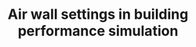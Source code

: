 ---
title:  "Air wall settings in building performance simulation"
pubDate:   2025-02-01
draft: true
tags:
    - EnergyPlus
description: "The perfect mixture or isolation can be a crux in multi-zone modelling of building physics. How does simulation engine deal with the air wall and how does it affect the simulation results?"
---